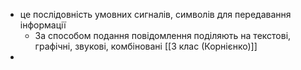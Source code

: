 - це послідовність умовних сигналів, символів для передавання інформації
	- За способом подання повідомлення поділяють на текстові, графічні, звукові, комбіновані [[3 клас (Корнієнко)]]
-